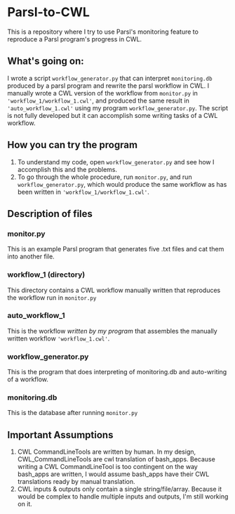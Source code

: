 # Parsl-to-CWL
This is a repository where I try to use Parsl's monitoring feature to reproduce a Parsl program's progress in CWL.

## What's going on:
I wrote a script `workflow_generator.py` that can interpret `monitoring.db` produced by a parsl program and rewrite the parsl workflow in CWL. I manually wrote a CWL version of the workflow from `monitor.py` in `'workflow_1/workflow_1.cwl'`, and produced the same result in `'auto_workflow_1.cwl'` using my program `workflow_generator.py`.
The script is not fully developed but it can accomplish some writing tasks of a CWL workflow.

## How you can try the program
1. To understand my code, open `workflow_generator.py` and see how I accomplish this and the problems.
2. To go through the whole procedure, run `monitor.py`, and run `workflow_generator.py`, which would produce the same workflow as has been written in `'workflow_1/workflow_1.cwl'`.

## Description of files
### monitor.py
This is an example Parsl program that generates five .txt files and cat them into another file. 
### workflow_1 (directory)
This directory contains a CWL workflow manually written that reproduces the workflow run in `monitor.py`
### auto_workflow_1
This is the workflow *written by my program* that assembles the manually written workflow `'workflow_1.cwl'`.
### workflow_generator.py
This is the program that does interpreting of monitoring.db and auto-writing of a workflow. 
### monitoring.db
This is the database after running `monitor.py`

## Important Assumptions
1. CWL CommandLineTools are written by human. In my design, CWL_CommandLineTools are cwl translation of bash_apps. Because writing a CWL CommandLineTool is too contingent on the way bash_apps are written, I would assume bash_apps have their CWL translations ready by manual translation.
2. CWL inputs & outputs only contain a single string/file/array. Because it would be complex to handle multiple inputs and outputs, I'm still working on it.

  
